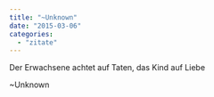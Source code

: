 ```yaml
---
title: "~Unknown"
date: "2015-03-06"
categories: 
  - "zitate"
---
```


Der Erwachsene achtet auf Taten, das Kind auf Liebe

~Unknown
